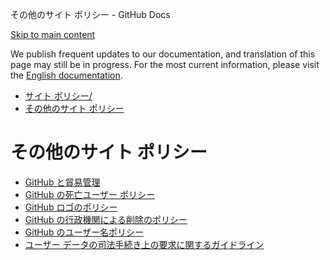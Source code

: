 その他のサイト ポリシー - GitHub Docs

[Skip to main content](#main-content)

We publish frequent updates to our documentation, and translation of this page may still be in progress. For the most current information, please visit the [English documentation](/en).

* [サイト ポリシー/](/ja/site-policy)
* [その他のサイト ポリシー](/ja/site-policy/other-site-policies)

その他のサイト ポリシー
==========

* [GitHub と貿易管理](/ja/site-policy/other-site-policies/github-and-trade-controls)
* [GitHub の死亡ユーザー ポリシー](/ja/site-policy/other-site-policies/github-deceased-user-policy)
* [GitHub ロゴのポリシー](/ja/site-policy/other-site-policies/github-logo-policy)
* [GitHub の行政機関による削除のポリシー](/ja/site-policy/other-site-policies/github-government-takedown-policy)
* [GitHub のユーザー名ポリシー](/ja/site-policy/other-site-policies/github-username-policy)
* [ユーザー データの司法手続き上の要求に関するガイドライン](/ja/site-policy/other-site-policies/guidelines-for-legal-requests-of-user-data)

